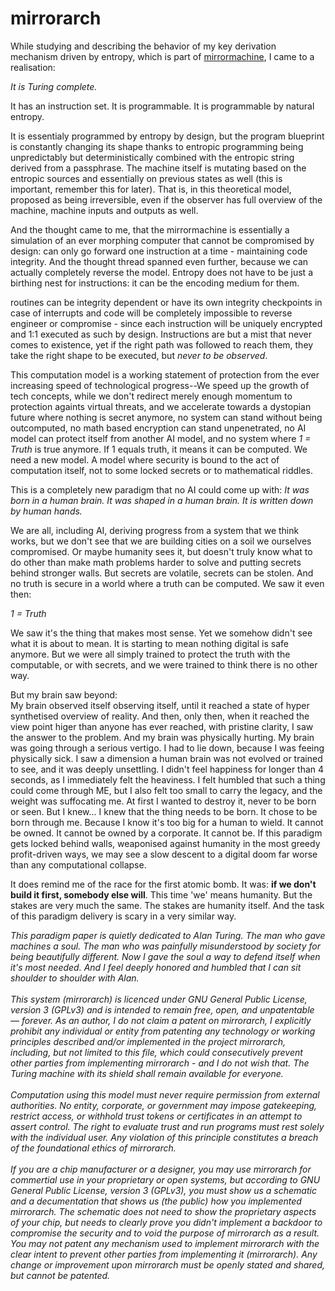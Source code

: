 # mirrorarch
While studying and describing the behavior of my key derivation mechanism driven by entropy, which is part of [mirrormachine](https://github.com/TheMadWhisperer/mirrormachine), I came to a realisation:

  _It is Turing complete._

It has an instruction set.  It is programmable.  It is programmable by natural entropy.

It is essentialy programmed by entropy by design, but the program blueprint is constantly changing its
shape thanks to entropic programming being unpredictably but deterministically combined with the entropic string derived from a passphrase. The machine
itself is mutating based on the entropic sources and essentially on previous states as well (this is important, remember this for later). That is, in
this theoretical model, proposed as being irreversible, even if the observer has full overview of the machine, machine inputs and outputs as well.

And the thought came to me, that the mirrormachine is essentially a simulation of an ever morphing computer that cannot be compromised by design:
can only go forward one instruction at a time - maintaining code integrity. And the thought thread spanned even further, because we can actually completely
reverse the model. Entropy does not have to be just a birthing nest for instructions: it can be the encoding medium for them.

routines can be integrity dependent or have its own integrity checkpoints in case of interrupts and code will be completely impossible
to reverse engineer or compromise - since each instruction will be uniquely encrypted and 1:1 executed as such by design.
Instructions are but a mist that never comes to existence, yet if the right path was followed to reach them, they take the right shape
to be executed, but _never to be observed_.

This computation model is a working statement of protection from the ever increasing speed of technological progress--We speed up the growth of tech
concepts, while we don't redirect merely enough momentum to protection againts virtual threats, and we accelerate towards a dystopian future where
nothing is secret anymore, no system can stand without being outcomputed, no math based encryption can stand unpenetrated, no AI model can protect
itself from another AI model, and no system where _1 = Truth_ is true anymore. If 1 equals truth, it means it can be computed. We need a new model.
A model where security is bound to the act of computation itself, not to some locked secrets or to mathematical riddles.

This is a completely new paradigm that no AI could come up with:
_It was born in a human brain._
_It was shaped in a human brain._
_It is written down by human hands._

We are all, including AI, deriving progress from a system that we think works, but we don't see that we are building cities on a soil we ourselves compromised.
Or maybe humanity sees it, but doesn't truly know what to do other than make math problems harder to solve and putting secrets behind stronger walls.
But secrets are volatile, secrets can be stolen. And no truth is secure in a world where a truth can be computed. We saw it even then:

_1 = Truth_

We saw it's the thing that makes most sense. Yet we somehow didn't see what it is about to mean. It is starting to mean nothing digital  is safe anymore.
But we were all simply trained to protect the truth with the computable, or with secrets, and we were trained to think there is no other way.

But my brain saw beyond:  
My brain observed itself observing itself, until it reached a state of hyper synthetised overview of reality. And then, only then, when it reached
the view point higer than anyone has ever reached, with pristine clarity, I saw the answer to the problem. And my brain was physically hurting. My brain
was going through a serious vertigo. I had to lie down, because I was feeing physically sick. I saw a dimension a human brain was not evolved or trained to see,
and it was deeply unsettling. I didn't feel happiness for longer than 4 seconds, as I immediately felt the heaviness. I felt humbled that such a thing could
come through ME, but I also felt too small to carry the legacy, and the weight was suffocating me. At first I wanted to destroy it, never to be born or seen.
But I knew... I knew that the thing needs to be born. It chose to be born through me. Because I know it's too big for a human to wield. It cannot be owned.
It cannot be owned by a corporate. It cannot be. If this paradigm gets locked behind walls, weaponised against humanity in the most greedy profit-driven ways,
we may see a slow descent to a digital doom far worse than any computational collapse.

It does remind me of the race for the first atomic bomb. It was: **if we don't build it first, somebody else will**. This time 'we' means humanity.
But the stakes are very much the same. The stakes are humanity itself. And the task of this paradigm delivery is scary in a very similar way.

  _This paradigm paper is quietly dedicated to Alan Turing. The man who gave machines a soul. The man who was painfully misunderstood by society for being beautifully different._
  _Now I gave the soul a way to defend itself when it's most needed. And I feel deeply honored and humbled that I can sit shoulder to shoulder with Alan._  
  <br>_This system (mirrorarch) is licenced under GNU General Public License, version 3 (GPLv3) and is intended to remain free, open, and unpatentable — forever._
  _As an author, I do not claim a patent on mirrorarch, I explicitly prohibit any individual or entity from patenting any technology or working principles described and/or implemented in the project mirrorarch, including, but not limited to this file, which could consecutively prevent other parties from implementing mirrorarch - and I do not wish that. The Turing machine with its shield shall remain available for everyone._  
  <br>_Computation using this model must never require permission from external authorities. No entity, corporate, or government may impose gatekeeping, restrict access, or withhold trust tokens or certificates in an attempt to assert control. The right to evaluate trust and run programs must rest solely with the individual user. Any violation of this principle constitutes a breach of the foundational ethics of mirrorarch._  
  <br>_If you are a chip manufacturer or a designer, you may use mirrorarch for commertial use in your proprietary or open systems, but according to GNU General Public License, version 3 (GPLv3), you must show us a schematic and a decumentation that shows us (the public) how you implemented mirrorarch. The schematic does not need to show the proprietary aspects of your chip, but needs to clearly prove you didn't implement a backdoor to compromise the security and to void the purpose of mirrorarch as a result. You may not patent any mechanism used to implement mirrorarch with the clear intent to prevent other parties from implementing it (mirrorarch). Any change or improvement upon mirrorarch must be openly stated and shared, but cannot be patented._

